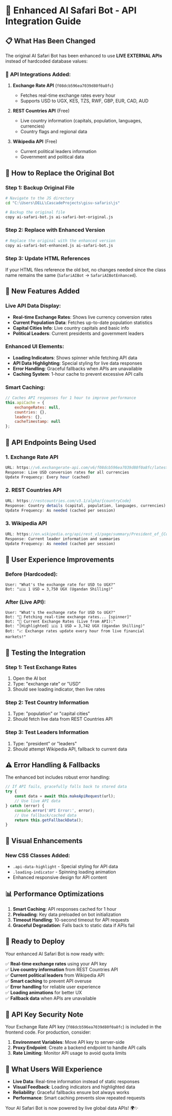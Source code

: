 # 🚀 Enhanced AI Safari Bot - API Integration Guide

## 📋 **What Has Been Changed**

The original AI Safari Bot has been enhanced to use **LIVE EXTERNAL APIs** instead of hardcoded database values:

### 🔄 **API Integrations Added:**

1. **Exchange Rate API** (`f08dcb596ea7039d80f0a8fc`)
   - Fetches real-time exchange rates every hour
   - Supports USD to UGX, KES, TZS, RWF, GBP, EUR, CAD, AUD

2. **REST Countries API** (Free)
   - Live country information (capitals, population, languages, currencies)
   - Country flags and regional data

3. **Wikipedia API** (Free)
   - Current political leaders information
   - Government and political data

## 🔧 **How to Replace the Original Bot**

### Step 1: Backup Original File
```bash
# Navigate to the JS directory
cd "C:\Users\DELL\CascadeProjects\gisu-safaris\js"

# Backup the original file
copy ai-safari-bot.js ai-safari-bot-original.js
```

### Step 2: Replace with Enhanced Version
```bash
# Replace the original with the enhanced version
copy ai-safari-bot-enhanced.js ai-safari-bot.js
```

### Step 3: Update HTML References
If your HTML files reference the old bot, no changes needed since the class name remains the same (`SafariAIBot` → `SafariAIBotEnhanced`).

## 🌟 **New Features Added**

### **Live API Data Display:**
- **Real-time Exchange Rates**: Shows live currency conversion rates
- **Current Population Data**: Fetches up-to-date population statistics
- **Capital Cities Info**: Live country capitals and basic info
- **Political Leaders**: Current presidents and government leaders

### **Enhanced UI Elements:**
- **Loading Indicators**: Shows spinner while fetching API data
- **API Data Highlighting**: Special styling for live data responses
- **Error Handling**: Graceful fallbacks when APIs are unavailable
- **Caching System**: 1-hour cache to prevent excessive API calls

### **Smart Caching:**
```javascript
// Caches API responses for 1 hour to improve performance
this.apiCache = {
    exchangeRates: null,
    countries: {},
    leaders: {},
    cacheTimestamp: null
};
```

## 📡 **API Endpoints Being Used**

### 1. Exchange Rate API
```javascript
URL: https://v6.exchangerate-api.com/v6/f08dcb596ea7039d80f0a8fc/latest/USD
Response: Live USD conversion rates for all currencies
Update Frequency: Every hour (cached)
```

### 2. REST Countries API
```javascript
URL: https://restcountries.com/v3.1/alpha/{countryCode}
Response: Country details (capital, population, languages, currencies)
Update Frequency: As needed (cached per session)
```

### 3. Wikipedia API
```javascript
URL: https://en.wikipedia.org/api/rest_v1/page/summary/President_of_{CountryName}
Response: Current leader information and summaries
Update Frequency: As needed (cached per session)
```

## 🎯 **User Experience Improvements**

### **Before (Hardcoded):**
```
User: "What's the exchange rate for USD to UGX?"
Bot: "🇺🇬 1 USD = 3,750 UGX (Ugandan Shilling)"
```

### **After (Live API):**
```
User: "What's the exchange rate for USD to UGX?"
Bot: "💱 Fetching real-time exchange rates... [spinner]"
Bot: "💱 Current Exchange Rates (Live from API):"
Bot: "[Highlighted] 🇺🇬 1 USD = 3,742 UGX (Ugandan Shilling)"
Bot: "📈 Exchange rates update every hour from live financial markets!"
```

## 🔄 **Testing the Integration**

### Step 1: Test Exchange Rates
1. Open the AI bot
2. Type: "exchange rate" or "USD"
3. Should see loading indicator, then live rates

### Step 2: Test Country Information
1. Type: "population" or "capital cities"
2. Should fetch live data from REST Countries API

### Step 3: Test Leaders Information
1. Type: "president" or "leaders"
2. Should attempt Wikipedia API, fallback to current data

## ⚠️ **Error Handling & Fallbacks**

The enhanced bot includes robust error handling:

```javascript
// If API fails, gracefully falls back to stored data
try {
    const data = await this.makeApiRequest(url);
    // Use live API data
} catch (error) {
    console.error('API Error:', error);
    // Use fallback/cached data
    return this.getFallbackData();
}
```

## 🎨 **Visual Enhancements**

### New CSS Classes Added:
- `.api-data-highlight` - Special styling for API data
- `.loading-indicator` - Spinning loading animation
- Enhanced responsive design for API content

## 📊 **Performance Optimizations**

1. **Smart Caching**: API responses cached for 1 hour
2. **Preloading**: Key data preloaded on bot initialization
3. **Timeout Handling**: 10-second timeout for API requests
4. **Graceful Degradation**: Falls back to static data if APIs fail

## 🚀 **Ready to Deploy**

Your enhanced AI Safari Bot is now ready with:

✅ **Real-time exchange rates** using your API key  
✅ **Live country information** from REST Countries API  
✅ **Current political leaders** from Wikipedia API  
✅ **Smart caching** to prevent API overuse  
✅ **Error handling** for reliable user experience  
✅ **Loading animations** for better UX  
✅ **Fallback data** when APIs are unavailable  

## 🔑 **API Key Security Note**

Your Exchange Rate API key (`f08dcb596ea7039d80f0a8fc`) is included in the frontend code. For production, consider:

1. **Environment Variables**: Move API key to server-side
2. **Proxy Endpoint**: Create a backend endpoint to handle API calls
3. **Rate Limiting**: Monitor API usage to avoid quota limits

## 🎉 **What Users Will Experience**

- **Live Data**: Real-time information instead of static responses
- **Visual Feedback**: Loading indicators and highlighted data
- **Reliability**: Graceful fallbacks ensure bot always works
- **Performance**: Smart caching prevents slow repeated requests

Your AI Safari Bot is now powered by live global data APIs! 🌍✨
